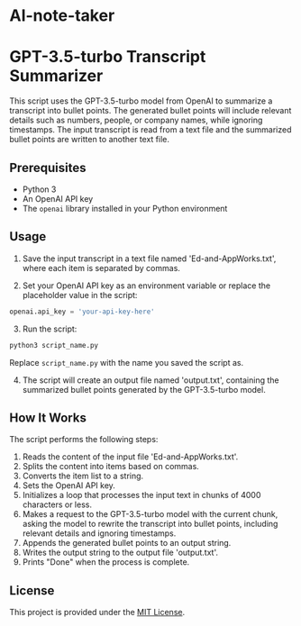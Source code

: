 # AI-note-taker
# GPT-3.5-turbo Transcript Summarizer

This script uses the GPT-3.5-turbo model from OpenAI to summarize a transcript into bullet points. The generated bullet points will include relevant details such as numbers, people, or company names, while ignoring timestamps. The input transcript is read from a text file and the summarized bullet points are written to another text file.

## Prerequisites

- Python 3
- An OpenAI API key
- The `openai` library installed in your Python environment

## Usage

1. Save the input transcript in a text file named 'Ed-and-AppWorks.txt', where each item is separated by commas.

2. Set your OpenAI API key as an environment variable or replace the placeholder value in the script:

```python
openai.api_key = 'your-api-key-here'
```

3. Run the script:

```bash
python3 script_name.py
```

Replace `script_name.py` with the name you saved the script as.

4. The script will create an output file named 'output.txt', containing the summarized bullet points generated by the GPT-3.5-turbo model.

## How It Works

The script performs the following steps:

1. Reads the content of the input file 'Ed-and-AppWorks.txt'.
2. Splits the content into items based on commas.
3. Converts the item list to a string.
4. Sets the OpenAI API key.
5. Initializes a loop that processes the input text in chunks of 4000 characters or less.
6. Makes a request to the GPT-3.5-turbo model with the current chunk, asking the model to rewrite the transcript into bullet points, including relevant details and ignoring timestamps.
7. Appends the generated bullet points to an output string.
8. Writes the output string to the output file 'output.txt'.
9. Prints "Done" when the process is complete.

## License

This project is provided under the [MIT License](https://opensource.org/licenses/MIT).
